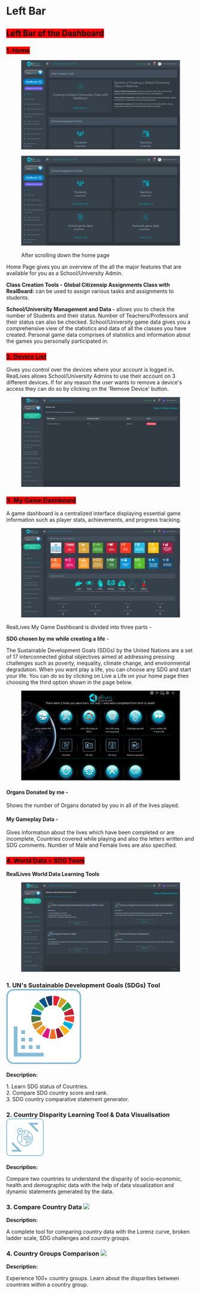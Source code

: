 # Left Bar

## <mark style="background-color:red;">Left Bar of the Dashboard</mark>

### <mark style="background-color:red;">1. Home</mark>

<figure><img src="../../.gitbook/assets/Screenshot 2024-10-04 104700.png" alt=""><figcaption></figcaption></figure>

<figure><img src="../../.gitbook/assets/Screenshot 2024-10-04 110150.png" alt=""><figcaption><p>After scrolling down the home page</p></figcaption></figure>

Home Page gives you an overview of the all the major features that are available for you as a School/University Admin.

**Class Creation Tools -** **Global Citizensip Assignments Class with RealBoard:** can be used to assign various tasks and assignments to students.&#x20;

**School/University Management and Data -** allows you to check the number of Students and their status. Number of Teachers/Professors and their status can also be checked. School/University game data gives you a comprehensive view of the statistics and data of all the classes you have created. Personal game data comprises of statistics and information about the games you personally participated in.

### <mark style="background-color:red;">2. Device List</mark>

Gives you control over the devices where your account is logged in. RealLives allows School/University Admins to use their account on 3 different devices. If for any reason the user wants to remove a device's access they can do so by clicking on the 'Remove Device' button.

<figure><img src="../../.gitbook/assets/Screenshot 2024-03-11 104059.png" alt=""><figcaption></figcaption></figure>

### <mark style="background-color:red;">3. My Game Dashboard</mark>

A game dashboard is a centralized interface displaying essential game information such as player stats, achievements, and progress tracking.

<figure><img src="../../.gitbook/assets/Screenshot 2024-03-11 105442.png" alt=""><figcaption></figcaption></figure>

RealLives My Game Dashboard is divided into three parts -

**SDG chosen by me while creating a life** -

The Sustainable Development Goals (SDGs) by the United Nations are a set of 17 interconnected global objectives aimed at addressing pressing challenges such as poverty, inequality, climate change, and environmental degradation. When you want play a life, you can choose any SDG and start your life. You can do so by clicking on Live a Life on your home page then choosing the third option shown in the page below.

<figure><img src="../../.gitbook/assets/Screenshot 2024-03-11 105858.png" alt=""><figcaption></figcaption></figure>

#### Organs Donated by me -

Shows the number of Organs donated by you in all of the lives played.

#### My Gameplay Data -

Gives information about the lives which have been completed or are incomplete, Countries covered while playing and also the letters written and SDG comments. Number of Male and Female lives are also specified.

### <mark style="background-color:red;">4. World Data + SDG Tools</mark>

**RealLives World Data Learning Tools**

<figure><img src="../../.gitbook/assets/Screenshot 2024-03-11 110827.png" alt=""><figcaption></figcaption></figure>

### 1. UN's Sustainable Development Goals (SDGs) Tool <img src="../../.gitbook/assets/sdggoalstoolicon.svg" alt="" data-size="original">

**Description:**

1\. Learn SDG status of Countries.\
2\. Compare SDG country score and rank.\
3\. SDG country comparative statement generator.

### 2. Country Disparity Learning Tool & Data Visualisation <img src="../../.gitbook/assets/image (1).png" alt="" data-size="original">

**Description:**

Compare two countries to understand the disparity of socio-economic, health and demographic data with the help of data visualization and dynamic statements generated by the data.

### 3. Compare Country Data ![](https://dev.reallivesworld.com/assets/images/tools/countrylearningtoolicon.svg)

**Description:**

A complete tool for comparing country data with the Lorenz curve, broken ladder scale, SDG challenges and country groups.

### 4. Country Groups Comparison ![](https://dev.reallivesworld.com/assets/images/tools/sdggoalstoolicon.svg)

**Description:**

Experience 100+ country groups. Learn about the disparities between countries within a country group.
